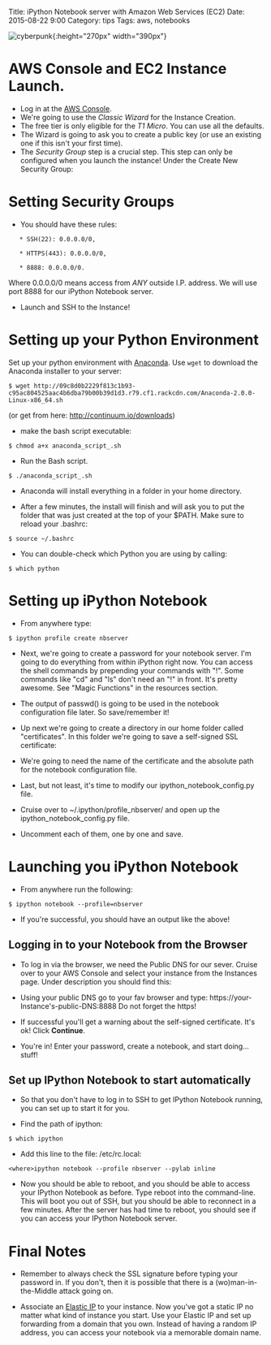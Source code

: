Title: iPython Notebook server with Amazon Web Services (EC2) 
Date: 2015-08-22 9:00 
Category: tips
Tags: aws, notebooks

![cyberpunk](./cyberpunk/container.png){:height="270px" width="390px"}

# AWS Console and EC2 Instance Launch.

- Log in at the [AWS Console](http://aws.amazon.com/console/).
- We're going to use the _Classic Wizard_ for the Instance Creation.
- The free tier is only eligible for the *T1 Micro*.  You can use all the defaults.
- The Wizard is going to ask you to create a public key (or use an existing one if this isn't your first time). 
- The *Security Group* step is a crucial step. This step can only be configured when you launch the instance! Under the Create New Security Group:

# Setting Security Groups

- You should have  these rules:

```
   * SSH(22): 0.0.0.0/0, 

   * HTTPS(443): 0.0.0.0/0, 

   * 8888: 0.0.0.0/0. 
```

Where 0.0.0.0/0 means access from *ANY* outside I.P. address. We will use port 8888 for our iPython Notebook server. 

- Launch and SSH to the Instance!


# Setting up your Python Environment

Set up your python environment with [Anaconda](http://continuum.io/downloads.html). Use `wget` to download the Anaconda installer to your server:

```
$ wget http://09c8d0b2229f813c1b93-c95ac804525aac4b6dba79b00b39d1d3.r79.cf1.rackcdn.com/Anaconda-2.0.0-Linux-x86_64.sh
```

(or get from here: http://continuum.io/downloads)

- make the bash script executable:

```
$ chmod a+x anaconda_script_.sh
```

- Run the Bash script. 

```
$ ./anaconda_script_.sh
```

- Anaconda will install everything in a folder in your home directory.


- After a few minutes, the install will finish and will ask you to put the folder that was just created at the top of your $PATH. Make sure to reload your .bashrc:

```
$ source ~/.bashrc
```

- You can double-check which Python you are using by calling: 

```
$ which python
```


# Setting up iPython Notebook

- From anywhere type:

```
$ ipython profile create nbserver
```

- Next, we're going to create a password for your notebook server. I'm going to do everything from within iPython right now. You can access the shell commands by prepending your commands with "!". Some commands like "cd" and "ls" don't need an "!" in front. It's pretty awesome. See "Magic Functions" in the resources section.

- The output of passwd() is going to be used in the notebook configuration file later. So save/remember it!


- Up next we're going to create a directory in our home folder called "certificates". In this folder we're going to save a self-signed SSL certificate:


- We're going to need the name of the certificate and the absolute path for the notebook configuration file.


- Last, but not least, it's time to modify our ipython_notebook_config.py file.

- Cruise over to ~/.ipython/profile_nbserver/ and open up the ipython_notebook_config.py file.


- Uncomment each of them, one by one and save.


# Launching you iPython Notebook
-  From anywhere run the following: 

```
$ ipython notebook --profile=nbserver
```


- If you're successful, you should have an output like the above! 


## Logging in to your Notebook from the Browser
- To log in via the browser, we need the Public DNS for our sever. Cruise over to your AWS Console and select your instance from the Instances page. Under description you should find this:


- Using your public DNS go to your fav browser and type:
   https://your-Instance's-public-DNS:8888
Do not forget the https!

- If successful you'll get a warning about the self-signed certificate. It's ok! Click **Continue**.


- You're in! Enter your password, create a notebook, and start doing... stuff!



## Set up IPython Notebook to start automatically

- So that you don't have to log in to SSH to get IPython Notebook running, you can set up to start it for you.

- Find the path of ipython:

```
$ which ipython
```

- Add this line to the file: /etc/rc.local:

```
<where>ipython notebook --profile nbserver --pylab inline

```
- Now you should be able to reboot, and you should be able to access your IPython Notebook as before. Type reboot into the command-line. 
This will boot you out of SSH, but you should be able to reconnect in a few minutes. After the server has had time to reboot, 
you should see if you can access your IPython Notebook server.


# Final Notes

- Remember to always check the SSL signature before typing your password in. If you don't, then it is possible that there is a (wo)man-in-the-Middle attack going on.

- Associate an [Elastic IP](http://aws.amazon.com/articles/1346) to your instance. Now you've got a static IP no matter what kind of instance you start. Use your Elastic IP and set up forwarding from a domain that you own. Instead of having a random IP address, you can access your notebook via a memorable domain name. 


